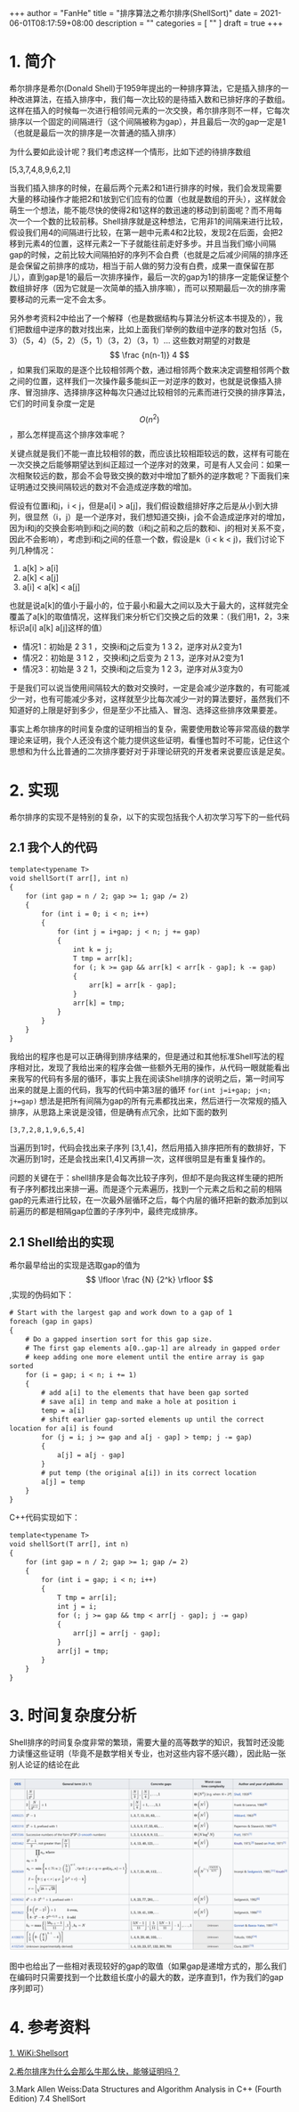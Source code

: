 +++
author = "FanHe"
title = "排序算法之希尔排序(ShellSort)"
date = 2021-06-01T08:17:59+08:00
description = ""
categories = [
    ""
]
draft = true
+++

# 1. 简介

希尔排序是希尔(Donald Shell)于1959年提出的一种排序算法，它是插入排序的一种改进算法，在插入排序中，我们每一次比较的是待插入数和已排好序的子数组。这样在插入的时候每一次进行相邻间元素的一次交换，希尔排序则不一样，它每次排序以一个固定的间隔进行（这个间隔被称为gap），并且最后一次的gap一定是1（也就是最后一次的排序是一次普通的插入排序）

为什么要如此设计呢？我们考虑这样一个情形，比如下述的待排序数组

[5,3,7,4,8,9,6,2,1]

当我们插入排序的时候，在最后两个元素2和1进行排序的时候，我们会发现需要大量的移动操作才能把2和1放到它们应有的位置（也就是数组的开头），这样就会萌生一个想法，能不能尽快的使得2和1这样的数迅速的移动到前面呢？而不用每次一个一个数的比较前移。Shell排序就是这种想法，它用非1的间隔来进行比较，假设我们用4的间隔进行比较，在第一趟中元素4和2比较，发现2在后面，会把2移到元素4的位置，这样元素2一下子就能往前走好多步。并且当我们缩小间隔gap的时候，之前比较大间隔拍好的序列不会白费（也就是之后减少间隔的排序还是会保留之前排序的成功，相当于前人做的努力没有白费，成果一直保留在那儿），直到gap是1的最后一次排序操作，最后一次的gap为1的排序一定能保证整个数组排好序（因为它就是一次简单的插入排序嘛），而可以预期最后一次的排序需要移动的元素一定不会太多。

另外参考资料2中给出了一个解释（也是数据结构与算法分析这本书提及的），我们把数组中逆序的数对找出来，比如上面我们举例的数组中逆序的数对包括（5，3）（5，4）（5，2）（5，1）（3，2）（3，1）... 这些数对期望的对数是 $$ \frac {n(n-1)} 4 $$ ，如果我们采取的是逐个比较相邻两个数，通过相邻两个数来决定调整相邻两个数之间的位置，这样我们一次操作最多能纠正一对逆序的数对，也就是说像插入排序、冒泡排序、选择排序这种每次只通过比较相邻的元素而进行交换的排序算法，它们的时间复杂度一定是 $$ O(n^2) $$，那么怎样提高这个排序效率呢？

关键点就是我们不能一直比较相邻的数，而应该比较相距较远的数，这样有可能在一次交换之后能够期望达到纠正超过一个逆序对的效果，可是有人又会问：如果一次相聚较远的数，那会不会导致交换的数对中增加了额外的逆序数呢？下面我们来证明通过交换间隔较远的数对不会造成逆序数的增加。

假设有位置i和j，i < j，但是a[i] > a[j]，我们假设数组排好序之后是从小到大排列，很显然（i，j）是一个逆序对，我们想知道交换i，j会不会造成逆序对的增加，因为i和j的交换会影响到i和j之间的数（i和j之前和之后的数和i、j的相对关系不变，因此不会影响），考虑到i和j之间的任意一个数，假设是k（i < k < j)，我们讨论下列几种情况：

1. a[k] > a[i] 
2. a[k] < a[j]
3. a[i] < a[k] < a[j]

也就是说a[k]的值小于最小的，位于最小和最大之间以及大于最大的，这样就完全覆盖了a[k]的取值情况，这样我们来分析它们交换之后的效果：（我们用1，2，3来标识a[i] a[k] a[j]这样的值） 

- 情况1：初始是 2 3 1 ，交换i和j之后变为 1 3 2，逆序对从2变为1
- 情况2：初始是 3 1 2 ，交换i和j之后变为 2 1 3，逆序对从2变为1
- 情况3：初始是 3 2 1，交换i和j之后变为 1 2 3，逆序对从3变为0

于是我们可以说当使用间隔较大的数对交换时，一定是会减少逆序数的，有可能减少一对，也有可能减少多对，这样就至少比每次减少一对的算法要好，虽然我们不知道好的上限是好到多少，但是至少不比插入、冒泡、选择这些排序效果要差。

事实上希尔排序的时间复杂度的证明相当的复杂，需要使用数论等非常高级的数学理论来证明，我个人还没有这个能力提供这些证明，看懂也暂时不可能，记住这个思想和为什么比普通的二次排序要好对于非理论研究的开发者来说要应该是足矣。


# 2. 实现

希尔排序的实现不是特别的复杂，以下的实现包括我个人初次学习写下的一些代码

## 2.1 我个人的代码

```
template<typename T>
void shellSort(T arr[], int n)
{
	for (int gap = n / 2; gap >= 1; gap /= 2)
	{
		for (int i = 0; i < n; i++)
		{
			for (int j = i+gap; j < n; j += gap)
			{
				int k = j;
				T tmp = arr[k];
				for (; k >= gap && arr[k] < arr[k - gap]; k -= gap)
				{
					arr[k] = arr[k - gap];
				}
				arr[k] = tmp;
			}
		}
	}
}
```

我给出的程序也是可以正确得到排序结果的，但是通过和其他标准Shell写法的程序相对比，发现了我给出来的程序会做一些额外无用的操作，从代码一眼就能看出来我写的代码有多层的循环，事实上我在阅读Shell排序的说明之后，第一时间写出来的就是上面的代码，我写的代码中第3层的循环 `for(int j=i+gap; j<n; j+=gap)` 想法是把所有间隔为gap的所有元素都找出来，然后进行一次常规的插入排序，从思路上来说是没错，但是确有点冗余，比如下面的数列

```
[3,7,2,8,1,9,6,5,4]
```
当遍历到1时，代码会找出来子序列 [3,1,4]，然后用插入排序把所有的数排好，下次遍历到1时，还是会找出来[1,4]又再排一次，这样很明显是有重复操作的。

问题的关键在于：shell排序是会每次比较子序列，但却不是向我这样生硬的把所有子序列都找出来排一遍。而是逐个元素遍历，找到一个元素之后和之前的相隔gap的元素进行比较，在一次最外层循环之后，每个内层的循环把新的数添加到以前遍历的都是相隔gap位置的子序列中，最终完成排序。


## 2.1 Shell给出的实现

希尔最早给出的实现是选取gap的值为 $$ \lfloor \frac {N} {2^k} \rfloor $$ ,实现的伪码如下：

```
# Start with the largest gap and work down to a gap of 1
foreach (gap in gaps)
{
    # Do a gapped insertion sort for this gap size.
    # The first gap elements a[0..gap-1] are already in gapped order
    # keep adding one more element until the entire array is gap sorted
    for (i = gap; i < n; i += 1)
    {
        # add a[i] to the elements that have been gap sorted
        # save a[i] in temp and make a hole at position i
        temp = a[i]
        # shift earlier gap-sorted elements up until the correct location for a[i] is found
        for (j = i; j >= gap and a[j - gap] > temp; j -= gap)
        {
            a[j] = a[j - gap]
        }
        # put temp (the original a[i]) in its correct location
        a[j] = temp
    }
}

```

C++代码实现如下：

```
template<typename T>
void shellSort(T arr[], int n)
{
	for (int gap = n / 2; gap >= 1; gap /= 2)
	{
		for (int i = gap; i < n; i++)
		{
			T tmp = arr[i];
			int j = i;
			for (; j >= gap && tmp < arr[j - gap]; j -= gap)
			{
				arr[j] = arr[j - gap];
			}
			arr[j] = tmp;
		}
	}
}
```

# 3. 时间复杂度分析

Shell排序的时间复杂度非常的繁琐，需要大量的高等数学的知识，我暂时还没能力读懂这些证明（毕竟不是数学相关专业，也对这些内容不感兴趣），因此贴一张别人论证的结论在此

![shellsort_complicity](/img/shellsort_complexity.png)


图中也给出了一些相对表现较好的gap的取值（如果gap是递增方式的，那么我们在编码时只需要找到一个比数组长度小的最大的数，逆序直到1，作为我们的gap序列即可）


# 4. 参考资料

[1. WiKi:Shellsort](https://en.wikipedia.org/wiki/Shellsort)

[2.希尔排序为什么会那么牛那么快，能够证明吗？](https://www.zhihu.com/question/24637339)

3.Mark Allen Weiss:Data Structures and Algorithm Analysis in C++ (Fourth Edition) 7.4 ShellSort

